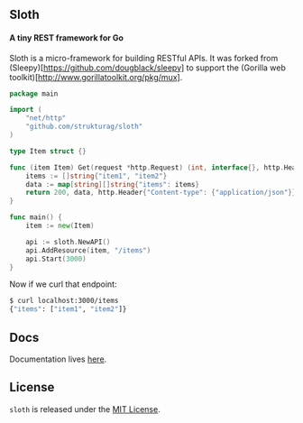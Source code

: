 ## Sloth

#### A tiny REST framework for Go

Sloth is a micro-framework for building RESTful APIs. It was forked from (Sleepy)[https://github.com/dougblack/sleepy] to support the (Gorilla web toolkit)[http://www.gorillatoolkit.org/pkg/mux].

```go
package main

import (
    "net/http"
    "github.com/strukturag/sloth"
)

type Item struct {}

func (item Item) Get(request *http.Request) (int, interface{}, http.Header) {
    items := []string{"item1", "item2"}
    data := map[string][]string{"items": items}
    return 200, data, http.Header{"Content-type": {"application/json"}}
}

func main() {
    item := new(Item)

    api := sloth.NewAPI()
    api.AddResource(item, "/items")
    api.Start(3000)
}
```

Now if we curl that endpoint:

```bash
$ curl localhost:3000/items
{"items": ["item1", "item2"]}
```

## Docs

Documentation lives [here](http://godoc.org/github.com/strukturag/sloth).

## License

`sloth` is released under the [MIT License](http://opensource.org/licenses/MIT).
